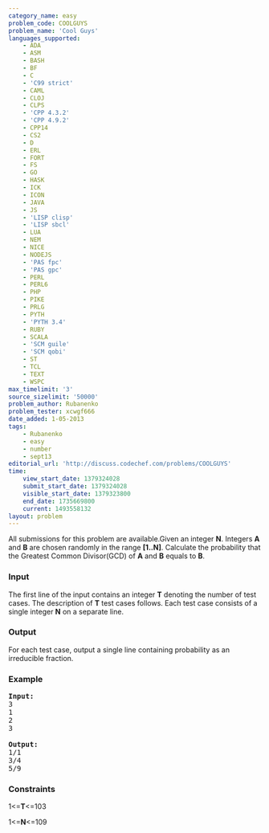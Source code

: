 ```yaml
---
category_name: easy
problem_code: COOLGUYS
problem_name: 'Cool Guys'
languages_supported:
    - ADA
    - ASM
    - BASH
    - BF
    - C
    - 'C99 strict'
    - CAML
    - CLOJ
    - CLPS
    - 'CPP 4.3.2'
    - 'CPP 4.9.2'
    - CPP14
    - CS2
    - D
    - ERL
    - FORT
    - FS
    - GO
    - HASK
    - ICK
    - ICON
    - JAVA
    - JS
    - 'LISP clisp'
    - 'LISP sbcl'
    - LUA
    - NEM
    - NICE
    - NODEJS
    - 'PAS fpc'
    - 'PAS gpc'
    - PERL
    - PERL6
    - PHP
    - PIKE
    - PRLG
    - PYTH
    - 'PYTH 3.4'
    - RUBY
    - SCALA
    - 'SCM guile'
    - 'SCM qobi'
    - ST
    - TCL
    - TEXT
    - WSPC
max_timelimit: '3'
source_sizelimit: '50000'
problem_author: Rubanenko
problem_tester: xcwgf666
date_added: 1-05-2013
tags:
    - Rubanenko
    - easy
    - number
    - sept13
editorial_url: 'http://discuss.codechef.com/problems/COOLGUYS'
time:
    view_start_date: 1379324028
    submit_start_date: 1379324028
    visible_start_date: 1379323800
    end_date: 1735669800
    current: 1493558132
layout: problem
---
```

All submissions for this problem are available.Given an integer **N**. Integers **A** and **B** are chosen randomly in the range **\[1..N\]**. Calculate the probability that the Greatest Common Divisor(GCD) of **A** and **B** equals to **B**.

### Input

The first line of the input contains an integer **T** denoting the number of test cases. The description of **T** test cases follows. Each test case consists of a single integer **N** on a separate line.

### Output

For each test case, output a single line containing probability as an irreducible fraction.

### Example

<pre><b>Input:</b>
3
1
2
3

<b>Output:</b>
1/1
3/4
5/9
</pre>
### Constraints

1&lt;=**T**&lt;=103

1&lt;=**N**&lt;=109
